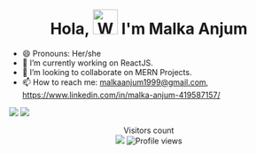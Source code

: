 <h1 align="center"> Hola, <img src="https://raw.githubusercontent.com/nixin72/nixin72/master/wave.gif" 
         alt="Waving hand animated gif"
         height="45"
         width="45" /> I'm Malka Anjum</h1>


- 😄 Pronouns: Her/she
- 🌱 I’m currently working on ReactJS.
- 👯 I’m looking to collaborate on MERN Projects.
- 📫 How to reach me: malkaanjum1999@gmail.com, https://www.linkedin.com/in/malka-anjum-419587157/


<img src="https://github-readme-stats.vercel.app/api?username=MALKA-ANJUM&show_icons=true&title_color=00ff00&icon_color=bb2acf&text_color=daf7dc&bg_color=151515">
<img src="https://github-readme-stats.vercel.app/api/top-langs/?username=MALKA-ANJUM&hide=javascript,html)](https://github.com/MALKA-ANJUM/github-readme-stats">
<p align="center">
Visitors count<br>
<img src="https://profile-counter.glitch.me/MALKA-ANJUM/count.svg" />
<img src="https://komarev.com/ghpvc/?username=MALKA-ANJUM&color=blue" alt="Profile views" />
</p>


